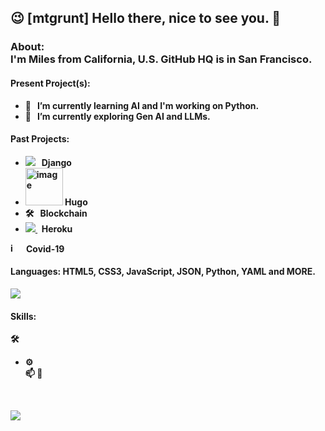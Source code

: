 ## 😉 [mtgrunt] Hello there, nice to see you. 👋

### About:<br /> <b>I'm Miles from California, U.S. GitHub HQ is in San Francisco. <br />

#### Present Project(s):
  - 🌱 &nbsp; I’m currently learning AI and I'm working on Python.
  - 🔭 &nbsp; I’m currently exploring Gen AI and LLMs.
#### Past Projects:
  - <img src="https://skillicons.dev/icons?i=django" /> &nbsp; Django
  - <img width="60" height="60" alt="image" src="https://github.com/user-attachments/assets/f9afee9c-02dd-4deb-ba82-57211d48d070" /> Hugo
 &nbsp; 
  - 🛠 &nbsp; Blockchain
  - <a href="https://skillicons.dev">
    <img src="https://skillicons.dev/icons?i=heroku"/>
    </a> &nbsp; Heroku
   <img width="15" height="15" alt="image" src="https://github.com/user-attachments/assets/25968577-5934-4501-9d63-9a468de5e66f" /> &nbsp; Covid-19
<br />
#### Languages: HTML5, CSS3, JavaScript, JSON, Python, YAML and MORE.
  <a href="https://skillicons.dev">
    <img src="https://skillicons.dev/icons?i=css,html,js,py,nodejs,npm,postgres,sass,sqlite,yarn" />
  </a>
  
#### Skills:   
  
  🛠 &nbsp; 
  - ⚙️&nbsp;  
    📫 🎯
<br />    
<p align="left">
  <a href="https://skillicons.dev">
    <img src="https://skillicons.dev/icons?i=angular,aws,azul,blender,bootstrap,cloudflare,discord,django,stackoverflow,tensorflow,vim," />
  </a>
</p>

